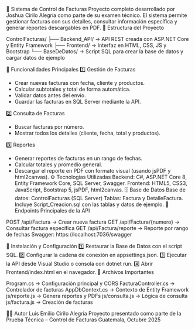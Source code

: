 💼 Sistema de Control de Facturas
Proyecto completo desarrollado por Joshua Cirilo Alegría como parte de su examen técnico. El sistema permite gestionar facturas con sus detalles, consultar información específica y generar reportes descargables en PDF.
🧩 Estructura del Proyecto

ControlFacturas/
├── Backend_API/      → API REST creada con ASP.NET Core y Entity Framework
├── Frontend/         → Interfaz en HTML, CSS, JS y Bootstrap
└── BaseDeDatos/      → Script SQL para crear la base de datos y cargar datos de ejemplo

🚀 Funcionalidades Principales
1️⃣ Gestión de Facturas
- Crear nuevas facturas con fecha, cliente y productos.
- Calcular subtotales y total de forma automática.
- Validar datos antes del envío.
- Guardar las facturas en SQL Server mediante la API.

2️⃣ Consulta de Facturas
- Buscar facturas por número.
- Mostrar todos los detalles (cliente, fecha, total y productos).

3️⃣ Reportes
- Generar reportes de facturas en un rango de fechas.
- Calcular totales y promedio general.
- Descargar el reporte en PDF con formato visual (usando jsPDF y html2canvas).
⚙️ Tecnologías Utilizadas
Backend: C#, ASP.NET Core 8, Entity Framework Core, SQL Server, Swagger.
Frontend: HTML5, CSS3, JavaScript, Bootstrap 5, jsPDF, html2canvas.
🗄️ Base de Datos
Base de datos: ControlFacturas (SQL Server)
Tablas: Factura y DetalleFactura.
Incluye Script_Creacion.sql con las tablas y datos de ejemplo.
🔌 Endpoints Principales de la API

POST    /api/Factura                → Crear nueva factura
GET     /api/Factura/{numero}       → Consultar factura específica
GET     /api/Factura/reporte        → Reporte por rango de fechas
Swagger: https://localhost:7036/swagger

🧩 Instalación y Configuración
1️⃣ Restaurar la Base de Datos con el script SQL.
2️⃣ Configurar la cadena de conexión en appsettings.json.
3️⃣ Ejecutar la API desde Visual Studio o consola con dotnet run.
4️⃣ Abrir Frontend/index.html en el navegador.
💾 Archivos Importantes

Program.cs             → Configuración principal y CORS
FacturaController.cs    → Controlador de facturas
AppDbContext.cs         → Contexto de Entity Framework
js/reporte.js           → Genera reportes y PDFs
js/consulta.js          → Lógica de consulta
js/factura.js           → Creación de facturas

🧑‍💻 Autor
Luis Emilio Cirilo Alegría
Proyecto presentado como parte de la Prueba Técnica – Control de Facturas
Guatemala, Octubre 2025
